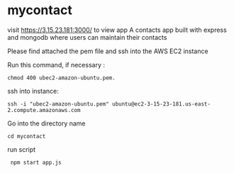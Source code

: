 # mycontact
visit https://3.15.23.181:3000/ to view app
A contacts app built with express and mongodb where users can maintain their contacts


Please find attached the pem file and ssh into the AWS EC2 instance
 
 <p>Run this command, if necessary :</p>

<pre><code>chmod 400 ubec2-amazon-ubuntu.pem.
</code></pre>
 
 <p>ssh into instance:</p>

<pre><code>ssh -i "ubec2-amazon-ubuntu.pem" ubuntu@ec2-3-15-23-181.us-east-2.compute.amazonaws.com
</code></pre>
 
 <p>Go into the directory name</p>

<pre><code>cd mycontact
</code></pre>

  
   <p>run script</p>

<pre><code> npm start app.js
</code></pre>



